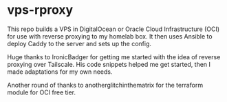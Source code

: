 # vps-rproxy

This repo builds a VPS in DigitalOcean or Oracle Cloud Infrastructure (OCI) for use with reverse proxying to my homelab box.  It then uses Ansible to deploy Caddy to the server and sets up the config.

Huge thanks to IronicBadger for getting me started with the idea of reverse proxying over Tailscale.  His code snippets helped me get started, then I made adaptations for my own needs.

Another round of thanks to anotherglitchinthematrix for the terraform module for OCI free tier.